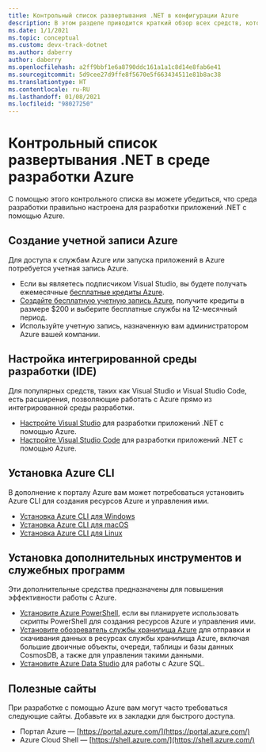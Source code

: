 ```yaml
---
title: Контрольный список развертывания .NET в конфигурации Azure
description: В этом разделе приводится краткий обзор всех средств, которые требуется установить для разработки приложений .NET с помощью Azure
ms.date: 1/1/2021
ms.topic: conceptual
ms.custom: devx-track-dotnet
ms.author: daberry
author: daberry
ms.openlocfilehash: a2ff9bbf1e6a8790ddc161a1a1c8d14e8fab6e41
ms.sourcegitcommit: 5d9cee27d9ffe8f5670e5f663434511e81b8ac38
ms.translationtype: HT
ms.contentlocale: ru-RU
ms.lasthandoff: 01/08/2021
ms.locfileid: "98027250"
---
```

# <a name="net-on-azure-development-environment-checklist"></a>Контрольный список развертывания .NET в среде разработки Azure

С помощью этого контрольного списка вы можете убедиться, что среда разработки правильно настроена для разработки приложений .NET с помощью Azure.

## <a name="create-an-azure-account"></a>Создание учетной записи Azure

Для доступа к службам Azure или запуска приложений в Azure потребуется учетная запись Azure.

* Если вы являетесь подписчиком Visual Studio, вы будете получать ежемесячные [бесплатные кредиты Azure](https://azure.microsoft.com/pricing/member-offers/credit-for-visual-studio-subscribers/).
* [Создайте бесплатную учетную запись Azure](https://azure.microsoft.com/free/dotnet/), получите кредиты в размере $200 и выберите бесплатные службы на 12-месячный период.
* Используйте учетную запись, назначенную вам администратором Azure вашей компании.

## <a name="configure-your-ide"></a>Настройка интегрированной среды разработки (IDE)

Для популярных средств, таких как Visual Studio и Visual Studio Code, есть расширения, позволяющие работать с Azure прямо из интегрированной среды разработки.

* [Настройте Visual Studio](./configure-visual-studio.md) для разработки приложений .NET с помощью Azure.
* [Настройте Visual Studio Code](./configure-vs-code.md) для разработки приложений .NET с помощью Azure.

## <a name="install-the-azure-cli"></a>Установка Azure CLI

В дополнение к порталу Azure вам может потребоваться установить Azure CLI для создания ресурсов Azure и управления ими.

* [Установка Azure CLI для Windows](/cli/azure/install-azure-cli-windows?tabs=azure-cli)
* [Установка Azure CLI для macOS](/cli/azure/install-azure-cli-macos)
* [Установка Azure CLI для Linux](/cli/azure/install-azure-cli-linux)

## <a name="install-additional-tools-and-utilities"></a>Установка дополнительных инструментов и служебных программ

Эти дополнительные средства предназначены для повышения эффективности работы с Azure.

* [Установите Azure PowerShell](/powershell/azure/install-az-ps), если вы планируете использовать скрипты PowerShell для создания ресурсов Azure и управления ими.
* [Установите обозреватель службы хранилища Azure](https://azure.microsoft.com/features/storage-explorer/) для отправки и скачивания данных в ресурсах службы хранилища Azure, включая большие двоичные объекты, очереди, таблицы и базы данных CosmosDB, а также для управления такими данными.
* [Установите Azure Data Studio](/sql/azure-data-studio/download-azure-data-studio) для работы с Azure SQL.

## <a name="bookmark-the-following-sites"></a>Полезные сайты

При разработке с помощью Azure вам могут часто требоваться следующие сайты.  Добавьте их в закладки для быстрого доступа.

* Портал Azure — [https://portal.azure.com/](https://portal.azure.com/)
* Azure Cloud Shell — [https://shell.azure.com/](https://shell.azure.com/)
